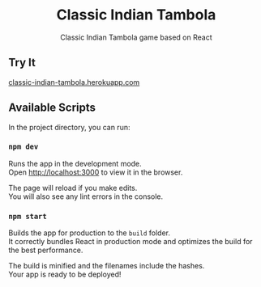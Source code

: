 <h1 align="center">
    Classic Indian Tambola
</h1>

<p align="center">
    Classic Indian Tambola game based on React
</p>

## Try It
[classic-indian-tambola.herokuapp.com](https://classic-indian-tambola.herokuapp.com/)

## Available Scripts

In the project directory, you can run:

### `npm dev`

Runs the app in the development mode.<br>
Open [http://localhost:3000](http://localhost:3000) to view it in the browser.

The page will reload if you make edits.<br>
You will also see any lint errors in the console.

### `npm start`

Builds the app for production to the `build` folder.<br>
It correctly bundles React in production mode and optimizes the build for the best performance.

The build is minified and the filenames include the hashes.<br>
Your app is ready to be deployed!
